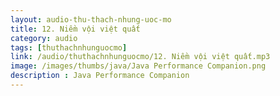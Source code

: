 ```yaml
---
layout: audio-thu-thach-nhung-uoc-mo
title: 12. Niềm vội việt quất
category: audio
tags: [thuthachnhunguocmo]
link: /audio/thuthachnhunguocmo/12. Niềm vội việt quất.mp3 
image: /images/thumbs/java/Java Performance Companion.png
description : Java Performance Companion 
---
```












